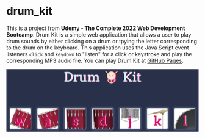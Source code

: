# drum_kit

This is a project from <b>Udemy - The Complete 2022 Web Development Bootcamp</b>.  Drum Kit is a simple web application that allows a user to play drum sounds by either
clicking on a drum or tpying the letter corresponding to the drum on the keyboard.  This application uses the Java Script event listeners `click` and `keydown` to "listen" for a click or keystroke and play the corresponding MP3 audio file.  You can play Drum Kit at [GitHub Pages](https://george-brand.github.io/drum_kit/).

![Drum Kit Screen Shot](https://github.com/george-brand/drum_kit/blob/main/images/drum_kit_image.png)

